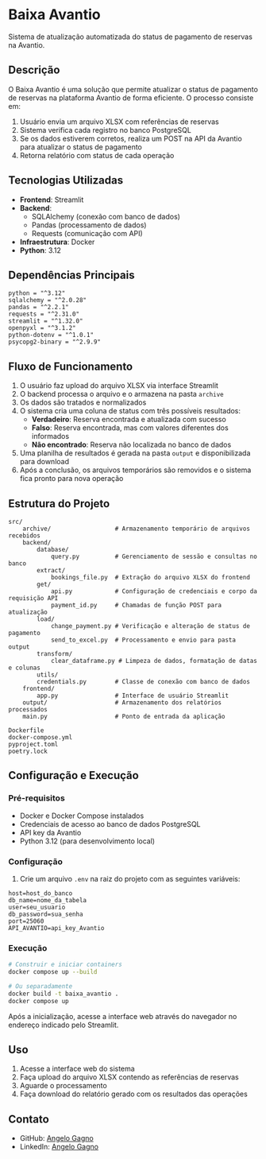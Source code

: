 # Baixa Avantio

Sistema de atualização automatizada do status de pagamento de reservas na Avantio.

## Descrição

O Baixa Avantio é uma solução que permite atualizar o status de pagamento de reservas na plataforma Avantio de forma eficiente. O processo consiste em:

1. Usuário envia um arquivo XLSX com referências de reservas
2. Sistema verifica cada registro no banco PostgreSQL
3. Se os dados estiverem corretos, realiza um POST na API da Avantio para atualizar o status de pagamento
4. Retorna relatório com status de cada operação

## Tecnologias Utilizadas

- **Frontend**: Streamlit
- **Backend**: 
  - SQLAlchemy (conexão com banco de dados)
  - Pandas (processamento de dados)
  - Requests (comunicação com API)
- **Infraestrutura**: Docker
- **Python**: 3.12

## Dependências Principais

```
python = "^3.12"
sqlalchemy = "^2.0.28"
pandas = "^2.2.1"
requests = "^2.31.0"
streamlit = "^1.32.0"
openpyxl = "^3.1.2"
python-dotenv = "^1.0.1"
psycopg2-binary = "^2.9.9"
```

## Fluxo de Funcionamento

1. O usuário faz upload do arquivo XLSX via interface Streamlit
2. O backend processa o arquivo e o armazena na pasta `archive`
3. Os dados são tratados e normalizados
4. O sistema cria uma coluna de status com três possíveis resultados:
   - **Verdadeiro**: Reserva encontrada e atualizada com sucesso
   - **Falso**: Reserva encontrada, mas com valores diferentes dos informados
   - **Não encontrado**: Reserva não localizada no banco de dados
5. Uma planilha de resultados é gerada na pasta `output` e disponibilizada para download
6. Após a conclusão, os arquivos temporários são removidos e o sistema fica pronto para nova operação

## Estrutura do Projeto

```
src/
    archive/                  # Armazenamento temporário de arquivos recebidos
    backend/ 
        database/
            query.py          # Gerenciamento de sessão e consultas no banco
        extract/
            bookings_file.py  # Extração do arquivo XLSX do frontend
        get/
            api.py            # Configuração de credenciais e corpo da requisição API
            payment_id.py     # Chamadas de função POST para atualização
        load/
            change_payment.py # Verificação e alteração de status de pagamento
            send_to_excel.py  # Processamento e envio para pasta output
        transform/
            clear_dataframe.py # Limpeza de dados, formatação de datas e colunas
        utils/
        credentials.py        # Classe de conexão com banco de dados
    frontend/
        app.py                # Interface de usuário Streamlit
    output/                   # Armazenamento dos relatórios processados
    main.py                   # Ponto de entrada da aplicação

Dockerfile
docker-compose.yml
pyproject.toml
poetry.lock
```

## Configuração e Execução

### Pré-requisitos

- Docker e Docker Compose instalados
- Credenciais de acesso ao banco de dados PostgreSQL
- API key da Avantio
- Python 3.12 (para desenvolvimento local)

### Configuração

1. Crie um arquivo `.env` na raiz do projeto com as seguintes variáveis:

```
host=host_do_banco
db_name=nome_da_tabela
user=seu_usuario
db_password=sua_senha
port=25060
API_AVANTIO=api_key_Avantio
```

### Execução

```bash
# Construir e iniciar containers
docker compose up --build

# Ou separadamente
docker build -t baixa_avantio .
docker compose up
```

Após a inicialização, acesse a interface web através do navegador no endereço indicado pelo Streamlit.

## Uso

1. Acesse a interface web do sistema
2. Faça upload do arquivo XLSX contendo as referências de reservas
3. Aguarde o processamento
4. Faça download do relatório gerado com os resultados das operações

## Contato

- GitHub: [Angelo Gagno](https://github.com/AngeloGagno)
- LinkedIn: [Angelo Gagno](https://www.linkedin.com/in/angelogagno)